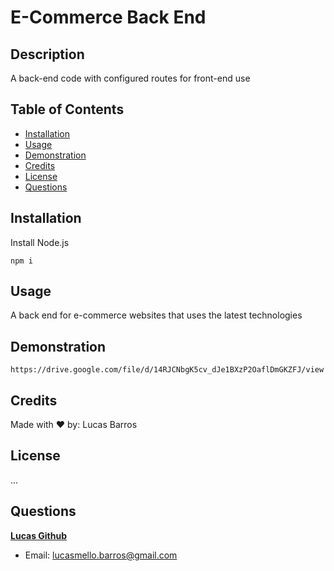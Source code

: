 # E-Commerce Back End

## Description

A back-end code with configured routes for front-end use

## Table of Contents

- [Installation](#installation)
- [Usage](#usage)
- [Demonstration](#Demonstration)
- [Credits](#credits)
- [License](#license)
- [Questions](#questions)

## Installation

Install Node.js

    npm i

## Usage

A back end for e-commerce websites that uses the latest technologies

## Demonstration

    https://drive.google.com/file/d/14RJCNbgK5cv_dJe1BXzP2OaflDmGKZFJ/view

## Credits

Made with ❤️ by: Lucas Barros

## License

...

## Questions

**[Lucas Github](https://github.com/lucasmbarros)**

- Email: lucasmello.barros@gmail.com

